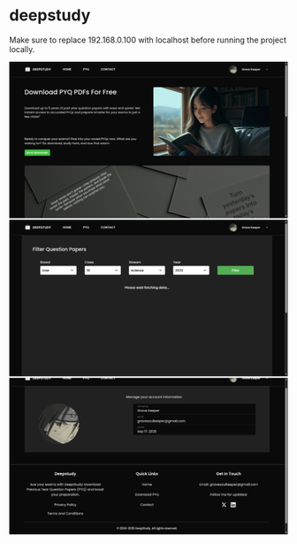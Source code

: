 # deepstudy

Make sure to replace 192.168.0.100 with localhost before running the project locally.

![home](./screenshots/home.png)
![pyq](./screenshots/pyq.png)
![profile](./screenshots/profile.png)
